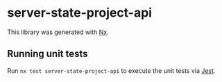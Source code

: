 # server-state-project-api

This library was generated with [Nx](https://nx.dev).

## Running unit tests

Run `nx test server-state-project-api` to execute the unit tests via [Jest](https://jestjs.io).
